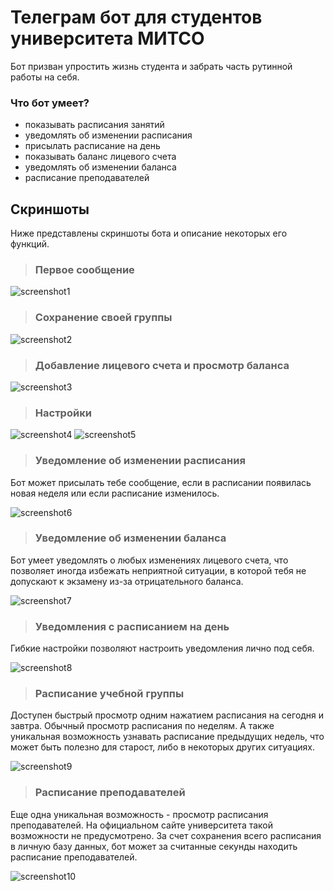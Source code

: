 # Телеграм бот для студентов университета МИТСО
Бот призван упростить жизнь студента и забрать часть рутинной работы на себя.

### Что бот умеет?
- показывать расписания занятий
- уведомлять об изменении расписания
- присылать расписание на день
- показывать баланс лицевого счета
- уведомлять об изменении баланса
- расписание преподавателей
## Скриншоты
Ниже представлены скриншоты бота и описание некоторых его функций.

>  ### Первое сообщение

![screenshot1](https://i.imgur.com/fY9AdSn.png)

>  ### Сохранение своей группы

![screenshot2](https://i.imgur.com/dC9uI69.png)

>  ### Добавление лицевого счета и просмотр баланса

![screenshot3](https://i.imgur.com/LHakeHw.png)

>  ### Настройки

![screenshot4](https://i.imgur.com/cNXkNU7.png)
![screenshot5](https://i.imgur.com/1knJBrW.png)

>  ### Уведомление об изменении расписания
Бот может присылать тебе сообщение, если в расписании появилась новая неделя или если расписание изменилось.

![screenshot6](https://i.imgur.com/TrJ5Bmb.png)

>  ### Уведомление об изменении баланса
Бот умеет уведомлять о любых изменениях лицевого счета, что позволяет иногда избежать неприятной ситуации, в которой тебя не допускают к экзамену из-за отрицательного баланса.

![screenshot7](https://i.imgur.com/NpYa6YD.png)

>  ### Уведомления с расписанием на день
Гибкие настройки позволяют настроить уведомления лично под себя.

![screenshot8](https://i.imgur.com/zcPMY6R.png)

>  ### Расписание учебной группы
Доступен быстрый просмотр одним нажатием расписания на сегодня и завтра. Обычный просмотр расписания по неделям. А также уникальная возможность узнавать расписание предыдущих недель, что может быть полезно для старост, либо в некоторых других ситуациях.

![screenshot9](https://i.imgur.com/YLX9z5x.png)

>  ### Расписание преподавателей
Еще одна уникальная возможность - просмотр расписания преподавателей. На официальном сайте университета такой возможности не предусмотрено. За счет сохранения всего расписания в личную базу данных, бот может за считанные секунды находить расписание преподавателей.

![screenshot10](https://i.imgur.com/RvQZEgk.png)
